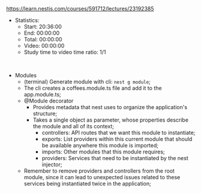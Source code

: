 https://learn.nestjs.com/courses/591712/lectures/23192385

- Statistics:
  - Start: 20:36:00
  - End: 00:00:00
  - Total: 00:00:00
  - Video: 00:00:00
  - Study time to video time ratio: 1/1

</br>

- Modules
  - (terminal) Generate module with cli: `nest g module`;
  - The cli creates a coffees.module.ts file and add it to the app.module.ts;
  - @Module decorator
    - Provides metadata that nest uses to organize the application's structure;
    - Takes a single object as parameter, whose properties describe the module and all of its context;
      - controllers: API routes that we want this module to instantiate;
      - exports: List providers within this current module that should be available anywhere this module is imported;
      - imports: Other modules that this module requires;
      - providers: Services that need to be instantiated by the nest injector;
  - Remember to remove providers and controllers from the root module, since it can lead to unexpected issues related to these services being instantiated twice in the application;
